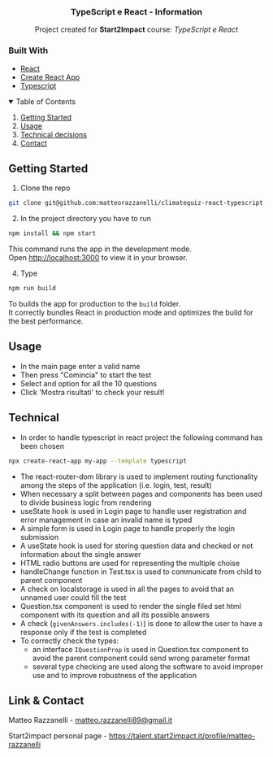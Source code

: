 <!-- PROJECT LOGO -->
<br />
<div align="center">
  <h3 align="center">TypeScript e React - Information</h3>
  <p align="center">Project created for <strong>Start2Impact</strong> course: <em>TypeScript e React</em></p>
</div>

### Built With

- [React](https://react.dev/)
- [Create React App](https://github.com/facebook/create-react-app)
- [Typescript](https://www.typescriptlang.org/)

<!-- TABLE OF CONTENTS -->
<details open="open">
  <summary>Table of Contents</summary>
  <ol>
    <li><a href="#getting-started">Getting Started</a></li>
    <li><a href="#usage">Usage</a></li>
    <li><a href="#techincal">Technical decisions</a></li>
    <li><a href="#contact">Contact</a></li>
  </ol>
</details>

<!-- GETTING STARTED -->

## Getting Started

1. Clone the repo

```sh
git clone git@github.com:matteorazzanelli/climatequiz-react-typescript.git
```

2. In the project directory you have to run

```sh
npm install && npm start
```

This command runs the app in the development mode.\
Open [http://localhost:3000](http://localhost:3000) to view it in your browser.

4. Type

```sh
npm run build
```

To builds the app for production to the `build` folder.\
It correctly bundles React in production mode and optimizes the build for the best performance.

<!-- USAGE -->

## Usage

- In the main page enter a valid name
- Then press "Comincia" to start the test
- Select and option for all the 10 questions
- Click 'Mostra risultati' to check your result!

<!-- TECHINCAL -->

## Technical

- In order to handle typescript in react project the following command has been chosen

```sh
npx create-react-app my-app --template typescript
```

- The react-router-dom library is used to implement routing functionality among the steps of the application (i.e. login, test, result)
- When necessary a split between pages and components has been used to divide business logic from rendering
- useState hook is used in Login page to handle user registration and error management in case an invalid name is typed
- A simple form is used in Login page to handle properly the login submission
- A useState hook is used for storing question data and checked or not information about the single answer
- HTML radio buttons are used for representing the multiple choise
- handleChange function in Test.tsx is used to communicate from child to parent component
- A check on localstorage is used in all the pages to avoid that an unnamed user could fill the test
- Question.tsx component is used to render the single filed set html component with its question and all its possible answers
- A check (`givenAnswers.includes(-1)`) is done to allow the user to have a response only if the test is completed
- To correctly check the types:
  - an interface `IQuestionProp` is used in Question.tsx component to avoid the parent component could send wrong parameter format
  - several type checking are used along the software to avoid improper use and to improve robustness of the application

<!-- CONTACT -->

## Link & Contact

Matteo Razzanelli - matteo.razzanelli89@gmail.it

Start2impact personal page - https://talent.start2impact.it/profile/matteo-razzanelli
